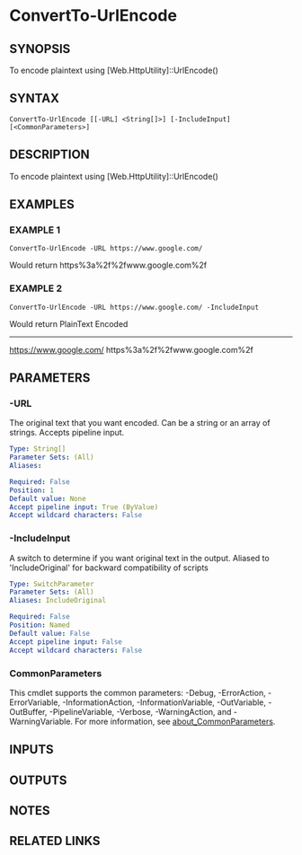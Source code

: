 ﻿---
external help file: PoshFunctions-help.xml
Module Name: poshfunctions
online version:
schema: 2.0.0
---

# ConvertTo-UrlEncode

## SYNOPSIS
To encode plaintext using \[Web.HttpUtility\]::UrlEncode()

## SYNTAX

```
ConvertTo-UrlEncode [[-URL] <String[]>] [-IncludeInput] [<CommonParameters>]
```

## DESCRIPTION
To encode plaintext using \[Web.HttpUtility\]::UrlEncode()

## EXAMPLES

### EXAMPLE 1
```
ConvertTo-UrlEncode -URL https://www.google.com/
```

Would return
https%3a%2f%2fwww.google.com%2f

### EXAMPLE 2
```
ConvertTo-UrlEncode -URL https://www.google.com/ -IncludeInput
```

Would return
PlainText               Encoded
---------               -------
https://www.google.com/ https%3a%2f%2fwww.google.com%2f

## PARAMETERS

### -URL
The original text that you want encoded.
Can be a string or an array of strings.
Accepts pipeline input.

```yaml
Type: String[]
Parameter Sets: (All)
Aliases:

Required: False
Position: 1
Default value: None
Accept pipeline input: True (ByValue)
Accept wildcard characters: False
```

### -IncludeInput
A switch to determine if you want original text in the output.
Aliased to 'IncludeOriginal' for backward compatibility of scripts

```yaml
Type: SwitchParameter
Parameter Sets: (All)
Aliases: IncludeOriginal

Required: False
Position: Named
Default value: False
Accept pipeline input: False
Accept wildcard characters: False
```

### CommonParameters
This cmdlet supports the common parameters: -Debug, -ErrorAction, -ErrorVariable, -InformationAction, -InformationVariable, -OutVariable, -OutBuffer, -PipelineVariable, -Verbose, -WarningAction, and -WarningVariable. For more information, see [about_CommonParameters](http://go.microsoft.com/fwlink/?LinkID=113216).

## INPUTS

## OUTPUTS

## NOTES

## RELATED LINKS
